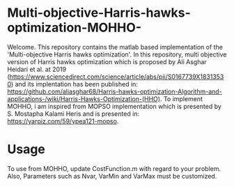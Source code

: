 # Multi-objective-Harris-hawks-optimization-MOHHO-
Welcome. This repository contains the matlab based implementation of the 'Multi-objective Harris hawks optimization'. In this repository, multi objective version of Harris hawks optimization which is proposed by Ali Asghar Heidari et al. at 2019 (https://www.sciencedirect.com/science/article/abs/pii/S0167739X18313530) and its implentation has been published in: https://github.com/aliasghar68/Harris-hawks-optimization-Algorithm-and-applications-/wiki/Harris-Hawks-Optimization-(HHO). To implement MOHHO, i am inspired from MOPSO implementation which is presented by S. Mostapha Kalami Heris and is presented in: https://yarpiz.com/59/ypea121-mopso. 

# Usage
To use from MOHHO, update CostFunction.m with regard to your problem. Also, Parameters such as Nvar, VarMin and VarMax must be customized.
